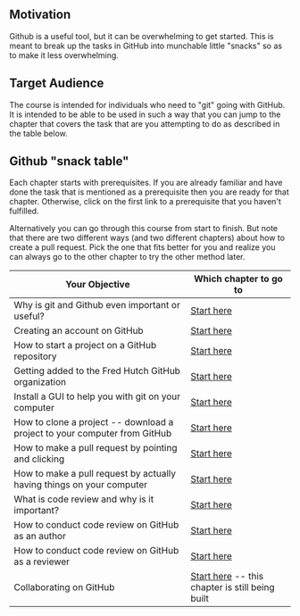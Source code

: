 ## Motivation

Github is a useful tool, but it can be overwhelming to get started. This is meant to break up the tasks in GitHub into munchable little "snacks" so as to make it less overwhelming.

## Target Audience  

The course is intended for individuals who need to "git" going with GitHub. It is intended to be able to be used in such a way that you can jump to the chapter that covers the task that are you attempting to do as described in the table below.

## Github "snack table"

Each chapter starts with prerequisites. If you are already familiar and have done the task that is mentioned as a prerequisite then you are ready for that chapter. Otherwise, click on the first link to a prerequisite that you haven't fulfilled.

Alternatively you can go through this course from start to finish. But note that there are two different ways (and two different chapters) about how to create a pull request. Pick the one that fits better for you and realize you can always go to the other chapter to try the other method later.

|Your Objective| Which chapter to go to|
|------------------------------|-----------------------------|
|Why is git and Github even important or useful?|[Start here](https://hutchdatascience.org/dasl-snack-github/why-github.html) |
|Creating an account on GitHub| [Start here](https://hutchdatascience.org/dasl-snack-github) |
|How to start a project on a GitHub repository| [Start here](https://hutchdatascience.org/dasl-snack-github/setting-up-a-project-on-github.html) |
|Getting added to the Fred Hutch GitHub organization| [Start here](https://hutchdatascience.org/dasl-snack-github/getting-added-to-the-hutch-github-organization.html)|
|Install a GUI to help you with git on your computer| [Start here](https://hutchdatascience.org/dasl-snack-github/setting-up-a-git-client.html) |
|How to clone a project -- download a project to your computer from GitHub| [Start here](https://hutchdatascience.org/dasl-snack-github/cloning-a-repository.html) |
|How to make a pull request by pointing and clicking| [Start here](https://hutchdatascience.org/dasl-snack-github/making-a-pull-request-beginners.html)|
|How to make a pull request by actually having things on your computer| [Start here](https://hutchdatascience.org/dasl-snack-github/making-a-pull-request-advanced.html)|
|What is code review and why is it important?| [Start here](https://hutchdatascience.org/dasl-snack-github/what-is-code-review.html)|
|How to conduct code review on GitHub as an author| [Start here](https://hutchdatascience.org/dasl-snack-github/conducting-code-review-as-an-author-on-github.html)|
|How to conduct code review on GitHub as a reviewer| [Start here](https://hutchdatascience.org/dasl-snack-github/conducting-code-review-as-a-reviewer-on-github.html)|
|Collaborating on GitHub| [Start here](https://hutchdatascience.org/dasl-snack-github/collaborating-on-github.html) -- this chapter is still being built|
